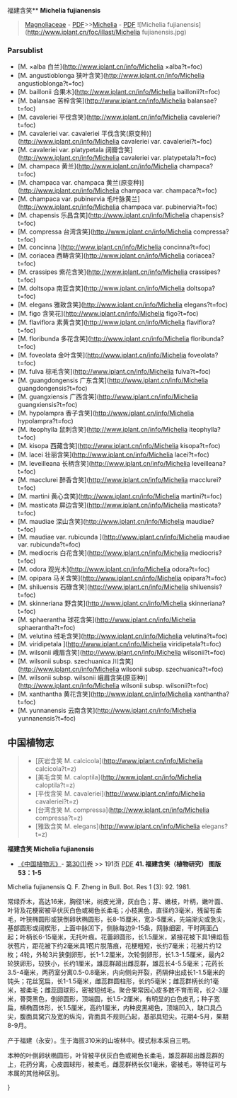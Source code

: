 福建含笑** **Michelia fujianensis**

> [Magnoliaceae](http://www.iplant.cn/info/Magnoliaceae?t=foc) - [PDF](http://www.iplant.cn/foc/pdf/Magnoliaceae.pdf)>>[Michelia](http://www.iplant.cn/info/Michelia?t=foc) - [PDF](http://www.iplant.cn/foc/pdf/Michelia.pdf)
![Michelia fujianensis](http://www.iplant.cn/foc/illast/Michelia fujianensis.jpg)


### Parsublist

* [M.  ×alba  白兰](http://www.iplant.cn/info/Michelia ×alba?t=foc)
* [M.  angustioblonga  狭叶含笑](http://www.iplant.cn/info/Michelia angustioblonga?t=foc)
* [M.  baillonii  合果木](http://www.iplant.cn/info/Michelia baillonii?t=foc)
* [M.  balansae  苦梓含笑](http://www.iplant.cn/info/Michelia balansae?t=foc)
* [M.  cavaleriei  平伐含笑](http://www.iplant.cn/info/Michelia cavaleriei?t=foc)
* [M.  cavaleriei var. cavaleriei  平伐含笑(原变种)](http://www.iplant.cn/info/Michelia cavaleriei var. cavaleriei?t=foc)
* [M.  cavaleriei var. platypetala  阔瓣含笑](http://www.iplant.cn/info/Michelia cavaleriei var. platypetala?t=foc)
* [M.  champaca  黄兰](http://www.iplant.cn/info/Michelia champaca?t=foc)
* [M.  champaca var. champaca  黄兰(原变种)](http://www.iplant.cn/info/Michelia champaca var. champaca?t=foc)
* [M.  champaca var. pubinervia  毛叶脉黄兰](http://www.iplant.cn/info/Michelia champaca var. pubinervia?t=foc)
* [M.  chapensis  乐昌含笑](http://www.iplant.cn/info/Michelia chapensis?t=foc)
* [M.  compressa  台湾含笑](http://www.iplant.cn/info/Michelia compressa?t=foc)
* [M.  concinna  ](http://www.iplant.cn/info/Michelia concinna?t=foc)
* [M.  coriacea  西畴含笑](http://www.iplant.cn/info/Michelia coriacea?t=foc)
* [M.  crassipes  紫花含笑](http://www.iplant.cn/info/Michelia crassipes?t=foc)
* [M.  doltsopa  南亚含笑](http://www.iplant.cn/info/Michelia doltsopa?t=foc)
* [M.  elegans  雅致含笑](http://www.iplant.cn/info/Michelia elegans?t=foc)
* [M.  figo  含笑花](http://www.iplant.cn/info/Michelia figo?t=foc)
* [M.  flaviflora  素黄含笑](http://www.iplant.cn/info/Michelia flaviflora?t=foc)
* [M.  floribunda  多花含笑](http://www.iplant.cn/info/Michelia floribunda?t=foc)
* [M.  foveolata  金叶含笑](http://www.iplant.cn/info/Michelia foveolata?t=foc)
* [M.  fulva  棕毛含笑](http://www.iplant.cn/info/Michelia fulva?t=foc)
* [M.  guangdongensis  广东含笑](http://www.iplant.cn/info/Michelia guangdongensis?t=foc)
* [M.  guangxiensis  广西含笑](http://www.iplant.cn/info/Michelia guangxiensis?t=foc)
* [M.  hypolampra  香子含笑](http://www.iplant.cn/info/Michelia hypolampra?t=foc)
* [M.  iteophylla  鼠刺含笑](http://www.iplant.cn/info/Michelia iteophylla?t=foc)
* [M.  kisopa  西藏含笑](http://www.iplant.cn/info/Michelia kisopa?t=foc)
* [M.  lacei  壮丽含笑](http://www.iplant.cn/info/Michelia lacei?t=foc)
* [M.  leveilleana  长柄含笑](http://www.iplant.cn/info/Michelia leveilleana?t=foc)
* [M.  macclurei  醉香含笑](http://www.iplant.cn/info/Michelia macclurei?t=foc)
* [M.  martini  黄心含笑](http://www.iplant.cn/info/Michelia martini?t=foc)
* [M.  masticata  屏边含笑](http://www.iplant.cn/info/Michelia masticata?t=foc)
* [M.  maudiae  深山含笑](http://www.iplant.cn/info/Michelia maudiae?t=foc)
* [M.  maudiae var. rubicunda  ](http://www.iplant.cn/info/Michelia maudiae var. rubicunda?t=foc)
* [M.  mediocris  白花含笑](http://www.iplant.cn/info/Michelia mediocris?t=foc)
* [M.  odora  观光木](http://www.iplant.cn/info/Michelia odora?t=foc)
* [M.  opipara  马关含笑](http://www.iplant.cn/info/Michelia opipara?t=foc)
* [M.  shiluensis  石碌含笑](http://www.iplant.cn/info/Michelia shiluensis?t=foc)
* [M.  skinneriana  野含笑](http://www.iplant.cn/info/Michelia skinneriana?t=foc)
* [M.  sphaerantha  球花含笑](http://www.iplant.cn/info/Michelia sphaerantha?t=foc)
* [M.  velutina  绒毛含笑](http://www.iplant.cn/info/Michelia velutina?t=foc)
* [M.  viridipetala  ](http://www.iplant.cn/info/Michelia viridipetala?t=foc)
* [M.  wilsonii  峨眉含笑](http://www.iplant.cn/info/Michelia wilsonii?t=foc)
* [M.  wilsonii subsp. szechuanica  川含笑](http://www.iplant.cn/info/Michelia wilsonii subsp. szechuanica?t=foc)
* [M.  wilsonii subsp. wilsonii  峨眉含笑(原亚种)](http://www.iplant.cn/info/Michelia wilsonii subsp. wilsonii?t=foc)
* [M.  xanthantha  黄花含笑](http://www.iplant.cn/info/Michelia xanthantha?t=foc)
* [M.  yunnanensis  云南含笑](http://www.iplant.cn/info/Michelia yunnanensis?t=foc)


## 中国植物志

> * [灰岩含笑  M.  calcicola](http://www.iplant.cn/info/Michelia calcicola?t=z)
> * [美毛含笑  M.  caloptila](http://www.iplant.cn/info/Michelia caloptila?t=z)
> * [平伐含笑  M.  cavaleriei](http://www.iplant.cn/info/Michelia cavaleriei?t=z)
> * [台湾含笑  M.  compressa](http://www.iplant.cn/info/Michelia compressa?t=z)
> * [雅致含笑  M.  elegans](http://www.iplant.cn/info/Michelia elegans?t=z)

**福建含笑 Michelia fujianensis**

* [《中国植物志》](http://www.iplant.cn/frps)- [第30(1)卷](http://www.iplant.cn/frps/vol/30(1)) >> 191页 [PDF](http://www.iplant.cn/frps/pdf/30(1)/191.PDF)
**41. 福建含笑（植物研究） 图版53：1-5**

Michelia fujianensis Q. F. Zheng in Bull. Bot. Res 1 (3): 92. 1981.

常绿乔木，高达16米，胸径1米，树皮光滑，灰白色；芽、嫩枝，叶柄，嫩叶面、叶背及花梗密被平伏灰白色或褐色长柔毛；小枝黑色，直径约3毫米，残留有柔毛，叶狭椭圆形或狭倒卵状椭圆形，长8-15厘米，宽3-5厘米，先端渐尖或急尖，基部圆形或阔楔形，上面中脉凹下，侧脉每边9-15条，网脉细密，干时两面凸起；叶柄长6-15毫米，无托叶痕。花蕾卵圆形，长1.5厘米，紧接花被下具1佛焰苞状苞片，距花被下约2毫米具1苞片脱落痕，花梗粗短，长约7毫米；花被片约12枚；4轮，外轮3片狭倒卵形，长1-1.2厘米，次轮倒卵形，长1.3-1.5厘米，最内2轮狭卵形，较狭小，长约1厘米，雄蕊群超出雌蕊群，雄蕊长4-5.5毫米；花药长3.5-4毫米，两药室分离0.5-0.8毫米，内向侧向开裂，药隔伸出成长1-1.5毫米的钝头；花丝宽扁，长1-1.5毫米，雌蕊群圆柱形，长约5毫米；雌蕊群柄长约1毫米，被柔毛；雌蕊圆球形，密被短绒毛。聚合果常因心皮多数不育而弯，长2-3厘米，蓇葖黑色，倒卵圆形，顶端圆，长1.5-2厘米，有明显的白色皮孔；种子宽扁，横椭圆体形，长1.5厘米，高约1厘米，内种皮黑褐色，顶端凹入，缺口具凸尖，腹面具窝穴及宽的纵沟，背面具不规则凸起，基部具短尖。花期4-5月，果期8-9月。

产于福建（永安）。生于海拔310米的山坡林中。模式标本采自三明。

本种的叶倒卵状椭圆形，叶背被平伏灰白色或褐色长柔毛，雄蕊群超出雌蕊群的上，花药分离，心皮圆球形，被柔毛，雌蕊群柄长仅1毫米，密被毛，等特征可与本属的其他种区别。

}